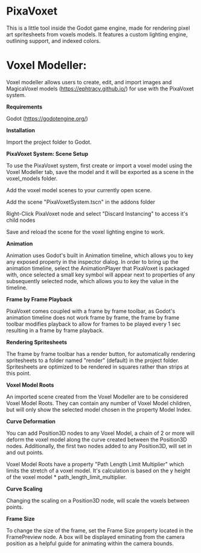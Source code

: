 # PixaVoxet

​This is a little tool inside the Godot game engine, made for rendering pixel art spritesheets from voxels models.  It features a custom lighting engine, outlining support, and indexed colors.  

# Voxel Modeller:
Voxel modeller allows users to create, edit, and import images and MagicaVoxel models (https://ephtracy.github.io/) for use with the PixaVoxet system.

**Requirements**

Godot (https://godotengine.org/)

**Installation**

Import the project folder to Godot.

**PixaVoxet System:  Scene Setup**

To use the PixaVoxet system, first create or import a voxel model using the Voxel Modeller tab, save the model and it will be exported as a scene in the voxel_models folder.

Add the voxel model scenes to your currently open scene.

Add the scene "PixaVoxetSystem.tscn" in the addons folder

Right-Click PixaVoxet node and select "Discard Instancing" to access it's child nodes

Save and reload the scene for the voxel lighting engine to work.

**Animation**

Animation uses Godot's built in Animation timeline, which allows you to key any exposed property in the inspector dialog.  In order to bring up the animation timeline, select the AnimationPlayer that PixaVoxet is packaged with, once selected a small key symbol will appear next to properties of any subsequently selected node, which allows you to key the value in the timeline.

**Frame by Frame Playback**

PixaVoxet comes coupled with a frame by frame toolbar, as Godot's animation timeline does not work frame by frame, the frame by frame toolbar modifies playback to allow for frames to be played every 1 sec resulting in a frame by frame playback.

**Rendering Spritesheets**

The frame by frame toolbar has a render button, for automatically rendering spritesheets to a folder named "render" (default) in the project folder.  Spritesheets are optimized to be rendered in squares rather than strips at this point.

**Voxel Model Roots**

An imported scene created from the Voxel Modeller are to be considered Voxel Model Roots.  They can contain any number of Voxel Model children, but will only show the selected model chosen in the property Model Index.

**Curve Deformation**

You can add Position3D nodes to any Voxel Model, a chain of 2 or more will deform the voxel model along the curve created between the Position3D nodes.  Additionally, the first two nodes added to any Position3D, will set in and out points.

Voxel Model Roots have a property "Path Length Limit Multiplier" which limits the stretch of a voxel model.  It's calculation is based on the y height of the voxel model * path_length_limit_multiplier.

**Curve Scaling**

Changing the scaling on a Position3D node, will scale the voxels between points.


**Frame Size**

To change the size of the frame, set the Frame Size property located in the FramePreview node.  A box will be displayed eminating from the camera position as a helpful guide for animating within the camera bounds.
